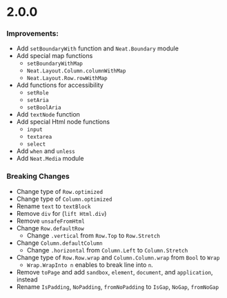 # 2.0.0

### Improvements:

* Add `setBoundaryWith` function and `Neat.Boundary` module
* Add special map functions
    * `setBoundaryWithMap`
    * `Neat.Layout.Column.columnWithMap`
    * `Neat.Layout.Row.rowWithMap`
* Add functions for accessibility
    * `setRole`
    * `setAria`
    * `setBoolAria`
* Add `textNode` function
* Add special Html node functions
    * `input`
    * `textarea`
    * `select`
* Add `when` and `unless`
* Add `Neat.Media` module

### Breaking Changes

* Change type of `Row.optimized`
* Change type of `Column.optimized`
* Rename `text` to `textBlock`
* Remove `div` for (`lift Html.div`)
* Remove `unsafeFromHtml`
* Change `Row.defaultRow`
    * Change `.vertical` from `Row.Top` to `Row.Stretch`
* Change `Column.defaultColumn`
    * Change `.horizontal` from `Column.Left` to `Column.Stretch`
* Change type of `Row.Row.wrap` and `Column.Column.wrap` from `Bool` to `Wrap`
    * `Wrap.WrapInto n` enables to break line into `n`.
* Remove `toPage` and add `sandbox`, `element`, `document`, and `application`, instead
* Rename `IsPadding`, `NoPadding`, `fromNoPadding` to `IsGap`, `NoGap`, `fromNoGap`
